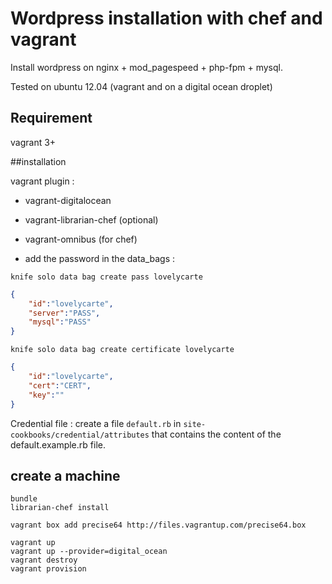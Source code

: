 # Wordpress installation with chef and vagrant

Install wordpress on nginx + mod_pagespeed + php-fpm + mysql.

Tested on ubuntu 12.04 (vagrant and on a digital ocean droplet)

## Requirement
vagrant 3+


##installation

vagrant plugin :
- vagrant-digitalocean
- vagrant-librarian-chef (optional)
- vagrant-omnibus (for chef)

- add the password in the data_bags :
```
knife solo data bag create pass lovelycarte
```

```json
{
	"id":"lovelycarte",
	"server":"PASS",
  	"mysql":"PASS"
}
```

```
knife solo data bag create certificate lovelycarte
```

```json
{
	"id":"lovelycarte",
	"cert":"CERT",
	"key":""
}
```

Credential file : create a file `default.rb` in `site-cookbooks/credential/attributes` that contains the content of the default.example.rb file.
## create a machine

```
bundle
librarian-chef install

vagrant box add precise64 http://files.vagrantup.com/precise64.box

vagrant up
vagrant up --provider=digital_ocean
vagrant destroy
vagrant provision
```
